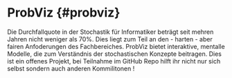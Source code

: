 # ProbViz {#probviz}

Die Durchfallquote in der Stochastik für Informatiker beträgt seit mehren Jahren nicht weniger als 70%. Dies liegt zum Teil an den - harten - aber fairen Anfoderungen des Fachbereiches. ProbViz bietet interaktive, mentalle Modelle, die zum Verständnis der stochastischen Konzepte beitragen. Dies ist ein offenes Projekt, bei Teilnahme im GitHub Repo hilft ihr nicht nur sich selbst sondern auch anderen Kommilitonen !

